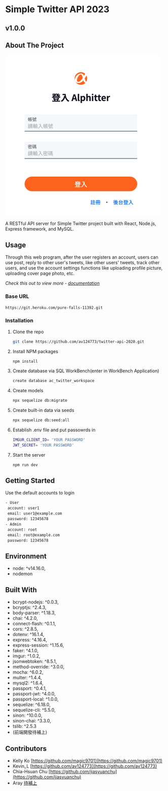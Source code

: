 # Simple Twitter API 2023

## v1.0.0

## About The Project
![Alt text](image.png)

A RESTful API server for Simple Twitter project built with React, Node.js, Express framework, and MySQL.

## Usage

Through this web program, after the user registers an account, users can use post, reply to other user's tweets, like other users' tweets, track other users, and use the account settings functions like uploading profile picture, uploading cover page photo, etc.

_Check this out to view more - [documentation](https://magic9701.github.io/Simple-Twitter/)_

### Base URL
   ```sh
https://git.heroku.com/pure-falls-11392.git
   ```

### Installation

1. Clone the repo
   ```sh
   git clone https://github.com/av124773/twitter-api-2020.git
   ```
2. Install NPM packages
   ```sh
   npm install
   ```
3. Create database via SQL WorkBench(enter in WorkBench Application)
   ```sh
   create database ac_twitter_workspace
   ```
4. Create models
   ```sh
   npx sequelize db:migrate
   ```
5. Create built-in data via seeds
   ```sh
   npx sequelize db:seed:all
   ```
6. Establish .env file and put passowrds in
   ```sh
   IMGUR_CLIENT_ID= 'YOUR PASSWORD'
   JWT_SECRET= 'YOUR PASSWORD'
   ```
7. Start the server
   ```sh
   npm run dev
   ```

## Getting Started
Use the default accounts to login
   ```sh
   - User
    account: user1
    email: user1@example.com
    password: 12345678
   - Admin
    account: root
    email: root@example.com
    password: 12345678
   ```

## Environment
- node: ^v14.16.0,
- nodemon

## Built With
- bcrypt-nodejs: ^0.0.3,
- bcryptjs: ^2.4.3,
- body-parser: ^1.18.3,
- chai: ^4.2.0,
- connect-flash: ^0.1.1,
- cors: ^2.8.5,
- dotenv: ^16.1.4,
- express: ^4.16.4,
- express-session: ^1.15.6,
- faker: ^4.1.0,
- imgur: ^1.0.2,
- jsonwebtoken: ^8.5.1,
- method-override: ^3.0.0,
- mocha: ^6.0.2,
- multer: ^1.4.4,
- mysql2: ^1.6.4,
- passport: ^0.4.1,
- passport-jwt: ^4.0.0,
- passport-local: ^1.0.0,
- sequelize: ^6.18.0,
- sequelize-cli: ^5.5.0,
- sinon: ^10.0.0,
- sinon-chai: ^3.3.0,
- tslib: ^2.5.3
- (前端開發待補上)

## Contributors
- Kelly Ko [https://github.com/magic9701](https://github.com/magic9701)
- Kevin_L [https://github.com/av124773](https://github.com/av124773)
- Chia-Hsuan Chu [https://github.com/jiasyuanchu](https://github.com/jiasyuanchu)
- Aray [待補上](https://github.com/magic9701)